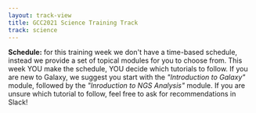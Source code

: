 ```yaml
---
layout: track-view
title: GCC2021 Science Training Track
track: science
---
```


**Schedule:** for this training week we don't have a time-based schedule, instead we provide a set of topical modules for you to choose from. This week YOU make the schedule, YOU decide which tutorials to follow. If you are new to Galaxy, we suggest you start with the *"Introduction to Galaxy"* module, followed by the *"Inroduction to NGS Analysis"* module. If you are unsure which tutorial to follow, feel free to ask for recommendations in Slack!
